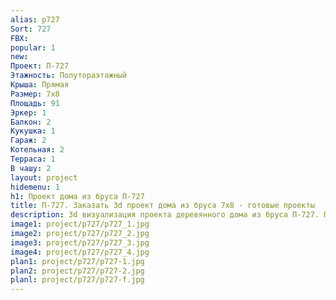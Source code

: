 ```yaml
---
alias: p727
Sort: 727
FBX: 
popular: 1
new: 
Проект: П-727
Этажность: Полутораэтажный
Крыша: Прямая
Размер: 7х8
Площадь: 91
Эркер: 1
Балкон: 2
Кукушка: 1
Гараж: 2
Котельная: 2
Терраса: 1
В чашу: 2
layout: project
hidemenu: 1
h1: Проект дома из бруса П-727
title: П-727. Заказать 3d проект дома из бруса 7х8 - готовые проекты
description: 3d визуализация проекта деревянного дома из бруса П-727. Площадь 91 м2, размер 7х8. Вы можете внести любые изменения в проект.
image1: project/p727/p727_1.jpg
image2: project/p727/p727_2.jpg
image3: project/p727/p727_3.jpg
image4: project/p727/p727_4.jpg
plan1: project/p727/p727-1.jpg
plan2: project/p727/p727-2.jpg
planl: project/p727/p727-f.jpg
---
```

